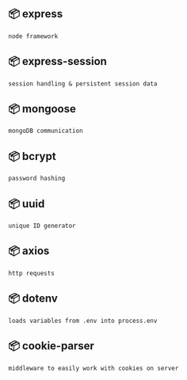 ## 📦 express
    node framework

## 📦 express-session
    session handling & persistent session data

## 📦 mongoose
    mongoDB communication

## 📦 bcrypt
    password hashing

## 📦 uuid
    unique ID generator

## 📦 axios
    http requests

## 📦 dotenv
    loads variables from .env into process.env

## 📦 cookie-parser
    middleware to easily work with cookies on server